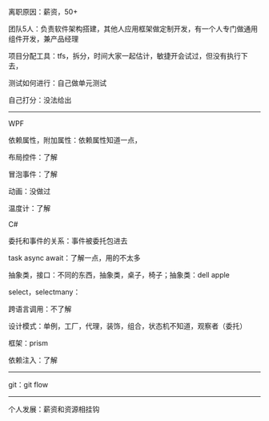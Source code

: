 离职原因：薪资，50+

团队5人：负责软件架构搭建，其他人应用框架做定制开发，有一个人专门做通用组件开发，兼产品经理

项目分配工具：tfs，拆分，时间大家一起估计，敏捷开会试过，但没有执行下去，

测试如何进行：自己做单元测试

自己打分：没法给出

---

WPF

依赖属性，附加属性：依赖属性知道一点，

布局控件：了解

冒泡事件：了解

动画：没做过

温度计：了解

C#

委托和事件的关系：事件被委托包进去

task async await：了解一点，用的不太多

抽象类，接口：不同的东西，抽象类，桌子，椅子；抽象类：dell apple

select，selectmany：

跨语言调用：不了解

设计模式：单例，工厂，代理，装饰，组合，状态机不知道，观察者（委托）

框架：prism

依赖注入：了解

---
git：git flow

---
个人发展：薪资和资源相挂钩




